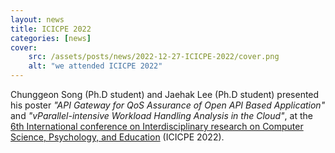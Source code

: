 ```yaml
---
layout: news
title: ICICPE 2022
categories: [news]
cover:
    src: /assets/posts/news/2022-12-27-ICICPE-2022/cover.png
    alt: "we attended ICICPE 2022"
---
```


Chunggeon Song (Ph.D student) and Jaehak Lee (Ph.D student) presented his poster _"API Gateway for QoS Assurance of Open API Based Application"_ and _"vParallel-intensive Workload Handling Analysis in the Cloud"_, at the [6th International conference on Interdisciplinary research on Computer Science, Psychology, and Education](http://icicpe.org/) (ICICPE 2022).
